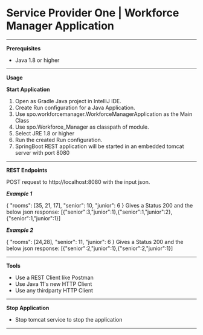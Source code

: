 # Service Provider One | Workforce Manager Application
---
**Prerequisites**
* Java 1.8 or higher
---
**Usage**

**Start Application**
1. Open as Gradle Java project in IntelliJ IDE.
2. Create Run configuration for a Java Application.
3. Use spo.workforcemanager.WorkforceManagerApplication as the Main Class
4. Use spo.Workforce_Manager as classpath of module.
5. Select JRE 1.8 or higher
6. Run the created Run configuration.
8. SpringBoot REST application will be started in an embedded tomcat server with port 8080
---
**REST Endpoints**

POST request to http://localhost:8080 with the input json.

***Example 1***

{ "rooms": [35, 21, 17], "senior": 10, "junior": 6 }
Gives a Status 200 and the below json response:
[{"senior":3,"junior":1},{"senior":1,"junior":2},{"senior":1,"junior":1}]

***Example 2***

{ "rooms": [24,28], "senior": 11, "junior": 6 }
Gives a Status 200 and the below json response:
[{"senior":2,"junior":1},{"senior":2,"junior":1}]

---
**Tools**
* Use a REST Client like Postman
* Use Java 11's new HTTP Client
* Use any thirdparty HTTP Client
---
**Stop Application**
* Stop tomcat service to stop the application
---
